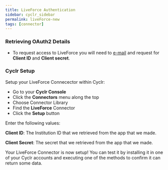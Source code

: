 ```yaml
---
title: LiveForce Authentication
sidebar: cyclr_sidebar
permalink: liveForce-new
tags: [connector]
---
```


### Retrieving OAuth2 Details

*   To request access to LiveForce you will need to [e-mail](mailto:tech@liveforce.co) and request for **Client ID** and **Client secret**.

### Cyclr Setup

Setup your LiveForce Connecector within Cyclr:

*   Go to your **Cyclr Console**
*   Click the **Connectors** menu along the top
*   Choose Connector Library
*   Find the **LiveForce** Connector
*   Click the **Setup** button

Enter the following values:

**Client ID**:  The Institution ID that we retrieved from the app that we made.

**Client Secret**:  The secret that we retrieved from the app that we made.


Your LiveForce Connector is now setup! You can test it by installing it in one of your Cyclr accounts and executing one of the methods to confirm it can return some data.
